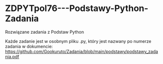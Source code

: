 # ZDPYTpol76---Podstawy-Python-Zadania
Rozwiązane zadania z Podstaw Python

Każde zadanie jest w osobnym pliku .py, który jest nazwany po numerze zadania w dokumencie: https://github.com/Gookuruto/Zadania/blob/main/podstawy/podstawy_zadania.pdf
